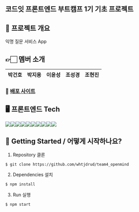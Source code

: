 ## 코드잇 프론트엔드 부트캠프 1기 기초 프로젝트

## 📜 프로젝트 개요
익명 질문 서비스  App

## 👉🏻 멤버 소개
| 박건호 | 박지용 | 이윤성 | 조성경 | 조현진 |
|-------|-------|-------|-------|-------|


### 🔗 [배포 사이트](https://mokoko-openmind.netlify.app/)

## 🖥️ 프론트엔드 Tech
<div style="display:flex"> 
    <img src="https://img.shields.io/badge/html-E34F26?style=for-the-badge&logo=html5&logoColor=white"/>
  	<img src="https://img.shields.io/badge/css-1572B6?style=for-the-badge&logo=css3&logoColor=white">
    <img src="https://img.shields.io/badge/javascript-F7DF1E?style=for-the-badge&logo=javascript&logoColor=black">
    <img src="https://img.shields.io/badge/React-61DAFB?style=for-the-badge&logo=React&logoColor=white"/>
    <img src="https://img.shields.io/badge/Styledcomponents-DB7093?style=for-the-badge&logo=Styledcomponents&logoColor=white"/>
    <img src="https://img.shields.io/badge/React router-CA4245?style=for-the-badge&logo=Reactrouter&logoColor=white"/> 
    <img src="https://img.shields.io/badge/github-181717?style=for-the-badge&logo=github&logoColor=white"> 
    <img src="https://img.shields.io/badge/eslint-4B32C3?style=for-the-badge&logo=eslint&logoColor=white">
    <img src="https://img.shields.io/badge/prettier-F7B93E?style=for-the-badge&logo=prettier&logoColor=white">
    <img src="https://img.shields.io/badge/axios-DA291C?style=for-the-badge&logo=axiosr&logoColor=white">
</div>


## 📍 Getting Started / 어떻게 시작하나요?

1. Repository 클론
```sh
$ git clone https://github.com/whtjdrud/team4_openmind
```

2. Dependencies 설치
```sh
$ npm install
```

3. Run 실행
```sh
$ npm start
```
